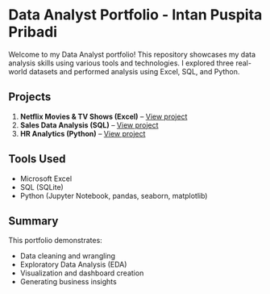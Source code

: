 # Data Analyst Portfolio - Intan Puspita Pribadi

Welcome to my Data Analyst portfolio! This repository showcases my data analysis skills using various tools and technologies. I explored three real-world datasets and performed analysis using Excel, SQL, and Python.

## Projects

1. **Netflix Movies & TV Shows (Excel)** – [View project](.data-analyst-portfolio/excel-analysis/)
2. **Sales Data Analysis (SQL)** – [View project](.data-analyst-portfolio/sql-analysis/)
3. **HR Analytics (Python)** – [View project](./data-analyst-portfolio/python-analysis)


## Tools Used

- Microsoft Excel
- SQL (SQLite)
- Python (Jupyter Notebook, pandas, seaborn, matplotlib)

## Summary

This portfolio demonstrates:
- Data cleaning and wrangling
- Exploratory Data Analysis (EDA)
- Visualization and dashboard creation
- Generating business insights
